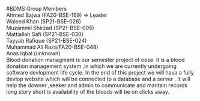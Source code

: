 #BDMS
Group Members <br/>
Ahmed Bajwa (FA20-BSE-169) => Leader <br/>
Waleed Khan (SP21-BSE-026) <br/>
Muzammil Shirzad (SP21-BSE-005) <br/>
Mattiallah Safi (SP21-BSE-030) <br/>
Tayyab Rafique (SP21-BSE-024) <br/>
Muhammad Ali Raza(FA20-BSE-048) <br/>
Anas Iqbal (unknown) <br/>
Blood donation managment is our semester project of oose. 
it is a blood donation management system ,in which we are currently undergoing software devlopment life cycle.
In the end of this project we will hava a fully devlop website which will be connected to a database and a server .
It will help the downer ,seeker and admin to communicate and mantain records 
long story short is availability of the bloods will be on clicks away.
